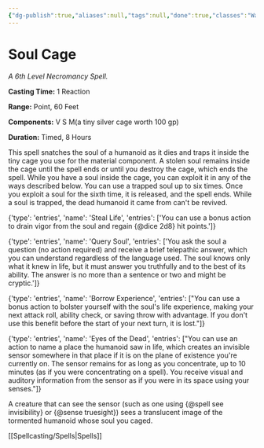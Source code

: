 ```yaml
---
{"dg-publish":true,"aliases":null,"tags":null,"done":true,"classes":"Warlock, Wizard,","spellLevel":6,"school":"Necromancy","source":"XGE","permalink":"/spells/soul-cage/","dgHomeLink":false,"dgPassFrontmatter":true}
---
```


# Soul Cage
*A 6th Level Necromancy Spell.*

**Casting Time:** 1 Reaction

**Range:** Point, 60 Feet

**Components:** V S M(a tiny silver cage worth 100 gp)

**Duration:** Timed, 8 Hours

This spell snatches the soul of a humanoid as it dies and traps it inside the tiny cage you use for the material component. A stolen soul remains inside the cage until the spell ends or until you destroy the cage, which ends the spell. While you have a soul inside the cage, you can exploit it in any of the ways described below. You can use a trapped soul up to six times. Once you exploit a soul for the sixth time, it is released, and the spell ends. While a soul is trapped, the dead humanoid it came from can't be revived.



{'type': 'entries', 'name': 'Steal Life', 'entries': ['You can use a bonus action to drain vigor from the soul and regain {@dice 2d8} hit points.']}



{'type': 'entries', 'name': 'Query Soul', 'entries': ['You ask the soul a question (no action required) and receive a brief telepathic answer, which you can understand regardless of the language used. The soul knows only what it knew in life, but it must answer you truthfully and to the best of its ability. The answer is no more than a sentence or two and might be cryptic.']}



{'type': 'entries', 'name': 'Borrow Experience', 'entries': ["You can use a bonus action to bolster yourself with the soul's life experience, making your next attack roll, ability check, or saving throw with advantage. If you don't use this benefit before the start of your next turn, it is lost."]}



{'type': 'entries', 'name': 'Eyes of the Dead', 'entries': ["You can use an action to name a place the humanoid saw in life, which creates an invisible sensor somewhere in that place if it is on the plane of existence you're currently on. The sensor remains for as long as you concentrate, up to 10 minutes (as if you were concentrating on a spell). You receive visual and auditory information from the sensor as if you were in its space using your senses."]}



A creature that can see the sensor (such as one using {@spell see invisibility} or {@sense truesight}) sees a translucent image of the tormented humanoid whose soul you caged.

[[Spellcasting/Spells|Spells]]